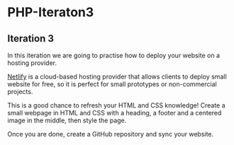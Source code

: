 # PHP-Iteraton3

## Iteration 3

In this iteration we are going to practise how to deploy your website on a hosting provider.

[Netlify](https://www.netlify.com/products/) is a cloud-based hosting provider that allows clients to deploy small website for free, so it is perfect for small prototypes or non-commercial projects.

This is a good chance to refresh your HTML and CSS knowledge! Create a small webpage in HTML and CSS with a heading, a footer and a centered image in the middle, then style the page.

Once you are done, create a GitHub repository and sync your website.